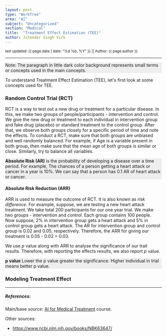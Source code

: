```yaml
---
layout: post
type: "WorkTree"
area: "AI"
subject: "Uncategorized"
section: "Medical"
title:  "Treatment Effect Estimation (TEE)"
author: Jitender Singh Virk
---
```


<sup>last updated: {{ page.date | date: "%d %b, %Y" }} || Author: {{ page.author }}</sup>

---


<p style="background: #eeeeee;">
Note: The paragraph in little dark color background represents small terms or concepts used in the main concepts.</p>

To understand Treatment Effect Estimation (TEE), let's first look at some concepts used for TEE.

### Random Control Trial (RCT)
RCT is a way to test out a new drug or treatment for a particular disease. In this, we make two groups of people/participants - intervention and control. We give the new drug or treatment to each individual in intervention group and fake drug (placebo) or standard treatment to the control group. After that, we observe both groups closely for a specific period of time and note the effects. To conduct a RCT, make sure that both groups are unbiased and well randomly balanced. For example, if Age is a variable present in both group, then make sure that the mean age of both groups is similar or close. Similarly, try to balance all variables.

<p style="background: #eeeeee;">
<b>Absolute Risk (AR)</b> is the probability of developing a disease over a time period. For example, The chances of a person getting a heart attack or cancer in a year is 10%. We can say that a person has 0.1 AR of heart attack or cancer.
</p>

#### Absolute Risk Reduction (ARR)
ARR is used to measure the outcome of RCT. It is also known as *risk difference*. For example, suppose, we are testing a new heart attack treatment. We take total 200 participants for our one year trial. We make two groups - intervention and control. Each group contains 100 people. Now suppose, 2% in intervention group gets a heart attack and 5% in control group gets a heart attack. The AR for intervention group and control group is 0.02 and 0.05, respectively. Therefore, the ARR for giving our treatment is 0.05 - 0.02 = 0.03.


We use *p* value along with ARR to analyse the significance of our trail results. Therefore, with reporting the effects results, we also report *p* value.

<p style="background: #eeeeee;">
<b>p value</b> Lower the p value greater the significance. Higher individual in trial means better p value.
</p>


### Modeling Treatment Effect







---
##### References:

Main/base source: [AI for Medical Treatment](https://www.coursera.org/learn/ai-for-medical-treatment) course.

Other sources:
* https://www.ncbi.nlm.nih.gov/books/NBK63647/
